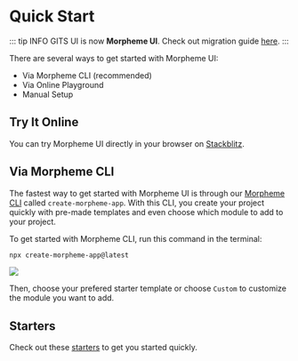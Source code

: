 # Quick Start

::: tip INFO
GITS UI is now **Morpheme UI**. Check out migration guide [here](/guide/migration).
:::

There are several ways to get started with Morpheme UI:

- Via Morpheme CLI (recommended)
- Via Online Playground
- Manual Setup

## Try It Online

You can try Morpheme UI directly in your browser on [Stackblitz](https://stackblitz.com/fork/github/gitsindonesia/ui-component/tree/main/starter/nuxt-minimal).

## Via Morpheme CLI

The fastest way to get started with Morpheme UI is through our [Morpheme CLI](/tools/cli) called `create-morpheme-app`. With this CLI, you create your project quickly with pre-made templates and even choose which module to add to your project.

To get started with Morpheme CLI, run this command in the terminal:

```bash
npx create-morpheme-app@latest
```

![](/create-morpheme-app.png)

Then, choose your prefered starter template or choose `Custom` to customize the module you want to add.

## Starters

Check out these [starters](/guide/starter) to get you started quickly.
